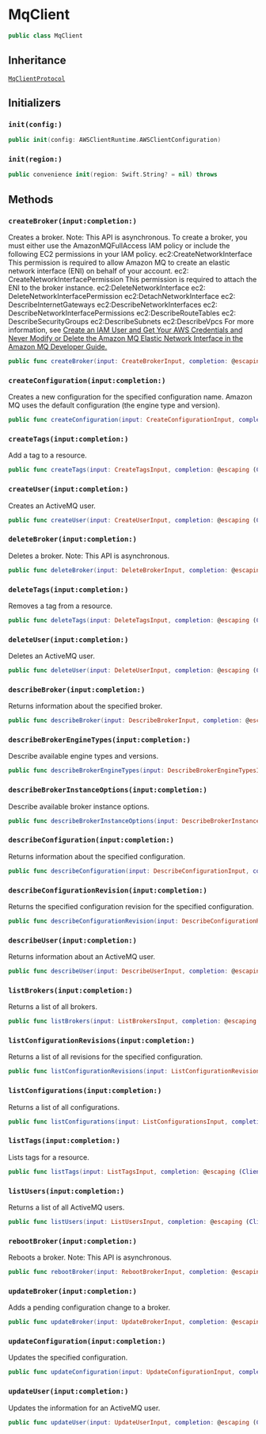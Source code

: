 # MqClient

``` swift
public class MqClient 
```

## Inheritance

[`MqClientProtocol`](/aws-sdk-swift/reference/0.x/AWSMq/MqClientProtocol)

## Initializers

### `init(config:)`

``` swift
public init(config: AWSClientRuntime.AWSClientConfiguration) 
```

### `init(region:)`

``` swift
public convenience init(region: Swift.String? = nil) throws 
```

## Methods

### `createBroker(input:completion:)`

Creates a broker. Note:​ This API is asynchronous. To create a broker, you must either use the AmazonMQFullAccess IAM policy or include the following EC2 permissions in your IAM policy. ec2:​CreateNetworkInterface This permission is required to allow Amazon MQ to create an elastic network interface (ENI) on behalf of your account. ec2:​CreateNetworkInterfacePermission This permission is required to attach the ENI to the broker instance. ec2:​DeleteNetworkInterface ec2:​DeleteNetworkInterfacePermission ec2:​DetachNetworkInterface ec2:​DescribeInternetGateways ec2:​DescribeNetworkInterfaces ec2:​DescribeNetworkInterfacePermissions ec2:​DescribeRouteTables ec2:​DescribeSecurityGroups ec2:​DescribeSubnets ec2:​DescribeVpcs For more information, see <a href="https:​//docs.aws.amazon.com//amazon-mq/latest/developer-guide/amazon-mq-setting-up.html#create-iam-user">Create an IAM User and Get Your AWS Credentials and <a href="https:​//docs.aws.amazon.com/amazon-mq/latest/developer-guide/connecting-to-amazon-mq.html#never-modify-delete-elastic-network-interface">Never Modify or Delete the Amazon MQ Elastic Network Interface in the Amazon MQ Developer Guide.

``` swift
public func createBroker(input: CreateBrokerInput, completion: @escaping (ClientRuntime.SdkResult<CreateBrokerOutputResponse, CreateBrokerOutputError>) -> Void)
```

### `createConfiguration(input:completion:)`

Creates a new configuration for the specified configuration name. Amazon MQ uses the default configuration (the engine type and version).

``` swift
public func createConfiguration(input: CreateConfigurationInput, completion: @escaping (ClientRuntime.SdkResult<CreateConfigurationOutputResponse, CreateConfigurationOutputError>) -> Void)
```

### `createTags(input:completion:)`

Add a tag to a resource.

``` swift
public func createTags(input: CreateTagsInput, completion: @escaping (ClientRuntime.SdkResult<CreateTagsOutputResponse, CreateTagsOutputError>) -> Void)
```

### `createUser(input:completion:)`

Creates an ActiveMQ user.

``` swift
public func createUser(input: CreateUserInput, completion: @escaping (ClientRuntime.SdkResult<CreateUserOutputResponse, CreateUserOutputError>) -> Void)
```

### `deleteBroker(input:completion:)`

Deletes a broker. Note:​ This API is asynchronous.

``` swift
public func deleteBroker(input: DeleteBrokerInput, completion: @escaping (ClientRuntime.SdkResult<DeleteBrokerOutputResponse, DeleteBrokerOutputError>) -> Void)
```

### `deleteTags(input:completion:)`

Removes a tag from a resource.

``` swift
public func deleteTags(input: DeleteTagsInput, completion: @escaping (ClientRuntime.SdkResult<DeleteTagsOutputResponse, DeleteTagsOutputError>) -> Void)
```

### `deleteUser(input:completion:)`

Deletes an ActiveMQ user.

``` swift
public func deleteUser(input: DeleteUserInput, completion: @escaping (ClientRuntime.SdkResult<DeleteUserOutputResponse, DeleteUserOutputError>) -> Void)
```

### `describeBroker(input:completion:)`

Returns information about the specified broker.

``` swift
public func describeBroker(input: DescribeBrokerInput, completion: @escaping (ClientRuntime.SdkResult<DescribeBrokerOutputResponse, DescribeBrokerOutputError>) -> Void)
```

### `describeBrokerEngineTypes(input:completion:)`

Describe available engine types and versions.

``` swift
public func describeBrokerEngineTypes(input: DescribeBrokerEngineTypesInput, completion: @escaping (ClientRuntime.SdkResult<DescribeBrokerEngineTypesOutputResponse, DescribeBrokerEngineTypesOutputError>) -> Void)
```

### `describeBrokerInstanceOptions(input:completion:)`

Describe available broker instance options.

``` swift
public func describeBrokerInstanceOptions(input: DescribeBrokerInstanceOptionsInput, completion: @escaping (ClientRuntime.SdkResult<DescribeBrokerInstanceOptionsOutputResponse, DescribeBrokerInstanceOptionsOutputError>) -> Void)
```

### `describeConfiguration(input:completion:)`

Returns information about the specified configuration.

``` swift
public func describeConfiguration(input: DescribeConfigurationInput, completion: @escaping (ClientRuntime.SdkResult<DescribeConfigurationOutputResponse, DescribeConfigurationOutputError>) -> Void)
```

### `describeConfigurationRevision(input:completion:)`

Returns the specified configuration revision for the specified configuration.

``` swift
public func describeConfigurationRevision(input: DescribeConfigurationRevisionInput, completion: @escaping (ClientRuntime.SdkResult<DescribeConfigurationRevisionOutputResponse, DescribeConfigurationRevisionOutputError>) -> Void)
```

### `describeUser(input:completion:)`

Returns information about an ActiveMQ user.

``` swift
public func describeUser(input: DescribeUserInput, completion: @escaping (ClientRuntime.SdkResult<DescribeUserOutputResponse, DescribeUserOutputError>) -> Void)
```

### `listBrokers(input:completion:)`

Returns a list of all brokers.

``` swift
public func listBrokers(input: ListBrokersInput, completion: @escaping (ClientRuntime.SdkResult<ListBrokersOutputResponse, ListBrokersOutputError>) -> Void)
```

### `listConfigurationRevisions(input:completion:)`

Returns a list of all revisions for the specified configuration.

``` swift
public func listConfigurationRevisions(input: ListConfigurationRevisionsInput, completion: @escaping (ClientRuntime.SdkResult<ListConfigurationRevisionsOutputResponse, ListConfigurationRevisionsOutputError>) -> Void)
```

### `listConfigurations(input:completion:)`

Returns a list of all configurations.

``` swift
public func listConfigurations(input: ListConfigurationsInput, completion: @escaping (ClientRuntime.SdkResult<ListConfigurationsOutputResponse, ListConfigurationsOutputError>) -> Void)
```

### `listTags(input:completion:)`

Lists tags for a resource.

``` swift
public func listTags(input: ListTagsInput, completion: @escaping (ClientRuntime.SdkResult<ListTagsOutputResponse, ListTagsOutputError>) -> Void)
```

### `listUsers(input:completion:)`

Returns a list of all ActiveMQ users.

``` swift
public func listUsers(input: ListUsersInput, completion: @escaping (ClientRuntime.SdkResult<ListUsersOutputResponse, ListUsersOutputError>) -> Void)
```

### `rebootBroker(input:completion:)`

Reboots a broker. Note:​ This API is asynchronous.

``` swift
public func rebootBroker(input: RebootBrokerInput, completion: @escaping (ClientRuntime.SdkResult<RebootBrokerOutputResponse, RebootBrokerOutputError>) -> Void)
```

### `updateBroker(input:completion:)`

Adds a pending configuration change to a broker.

``` swift
public func updateBroker(input: UpdateBrokerInput, completion: @escaping (ClientRuntime.SdkResult<UpdateBrokerOutputResponse, UpdateBrokerOutputError>) -> Void)
```

### `updateConfiguration(input:completion:)`

Updates the specified configuration.

``` swift
public func updateConfiguration(input: UpdateConfigurationInput, completion: @escaping (ClientRuntime.SdkResult<UpdateConfigurationOutputResponse, UpdateConfigurationOutputError>) -> Void)
```

### `updateUser(input:completion:)`

Updates the information for an ActiveMQ user.

``` swift
public func updateUser(input: UpdateUserInput, completion: @escaping (ClientRuntime.SdkResult<UpdateUserOutputResponse, UpdateUserOutputError>) -> Void)
```
